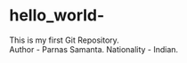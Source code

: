 # hello_world-
This is my first Git Repository.
<br>
Author - Parnas Samanta.
Nationality - Indian.
